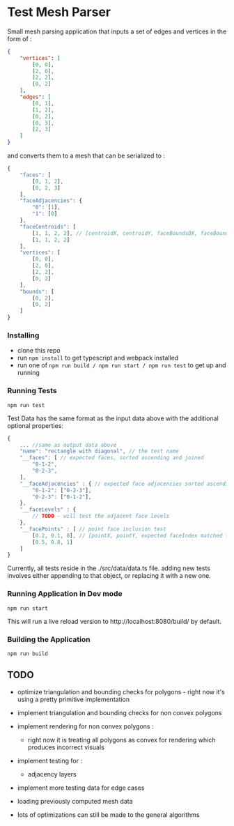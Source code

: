 # Test Mesh Parser

Small mesh parsing application that inputs a set of edges and vertices in the form of : 

```json
{
	"vertices": [
		[0, 0],
		[2, 0],
		[2, 2],
		[0, 2]
	],
	"edges": [
		[0, 1],
		[1, 2],
		[0, 2],
		[0, 3],
		[2, 3]
	]
}
```

and converts them to a mesh that can be serialized to :

```js
{
	"faces": [
		[0, 1, 2],
		[0, 2, 3]
	],
	"faceAdjacencies": {
		"0": [1],
		"1": [0]
	},
	"faceCentroids": [
		[1, 1, 2, 2], // [centroidX, centroidY, faceBoundsDX, faceBoundsDY]
		[1, 1, 2, 2]
	],
	"vertices": [
		[0, 0],
		[2, 0],
		[2, 2],
		[0, 2]
	],
	"bounds": [
		[0, 2],
		[0, 2]
	]
}
```

### Installing 

-   clone this repo
-   run ```npm install``` to get typescript and webpack installed
-   run one of ```npm run build / npm run start / npm run test``` to get up and running

### Running Tests
```
npm run test 
```

Test Data has the same format as the input data above with the additional optional properties:

```js
{
    ... //same as output data above
    "name": "rectangle with diagonal", // the test name
    "__faces": [ // expected faces, sorted ascending and joined
        "0-1-2",
        "0-2-3",
    ],
    "__faceAdjacencies" : { // expected face adjacencies sorted ascending and joined
        "0-1-2": ["0-2-3"],
        "0-2-3": ["0-1-2"],
    },
	"__faceLevels" : {
		// TODO - will test the adjacent face levels
	},
	"__facePoints" : [ // point face inclusion test
		[0.2, 0.1, 0], // [pointX, pointY, expected faceIndex matched to "__faces" order ]
		[0.5, 0.8, 1] 
	]
}
```

Currently, all tests reside in the ./src/data/data.ts file. adding new tests involves either appending to that object, or replacing it with a new one.

### Running Application in Dev mode
```
npm run start
```
This will run a live reload version to http://localhost:8080/build/ by default.

### Building the Application
```
npm run build
```

## TODO

- optimize triangulation and bounding checks for polygons - right now it's using a pretty primitive implementation

- implement triangulation and bounding checks for non convex polygons

- implement rendering for non convex polygons :
	- right now it is treating all polygons as convex for rendering which produces incorrect visuals

- implement testing for :
    - adjacency layers

- implement more testing data for edge cases

- loading previously computed mesh data

- lots of optimizations can still be made to the general algorithms 

